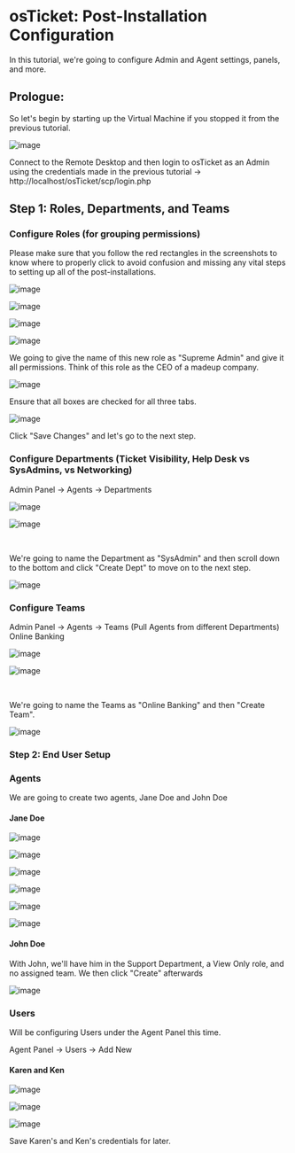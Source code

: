 # osTicket: Post-Installation Configuration

In this tutorial, we're going to configure Admin and Agent settings, panels, and more.

<h2>Prologue:</h2> 

So let's begin by starting up the Virtual Machine if you stopped it from the previous tutorial.

![image](https://github.com/user-attachments/assets/33f483c9-f11f-4aae-844c-625bbc852ac0)

Connect to the Remote Desktop and then login to osTicket as an Admin using the credentials made in the previous tutorial -> http://localhost/osTicket/scp/login.php

<h2>Step 1: Roles, Departments, and Teams</h2>

<h3>Configure Roles (for grouping permissions)</h3>

Please make sure that you follow the red rectangles in the screenshots to know where to properly click to avoid confusion and missing any vital steps to setting up all of the post-installations. 

![image](https://github.com/user-attachments/assets/9989aabe-18ee-4f7c-85c5-0784dbbc9b3c)

![image](https://github.com/user-attachments/assets/ff18270a-a55b-4ce5-8cb2-db8ee35f572b)

![image](https://github.com/user-attachments/assets/85dbd045-e8fa-43fa-872d-1615a41f2243)

![image](https://github.com/user-attachments/assets/787e894f-e5d5-40e7-9973-0fdbe9424c29)

We going to give the name of this new role as "Supreme Admin" and give it all permissions. Think of this role as the CEO of a madeup company.

![image](https://github.com/user-attachments/assets/ee713c05-83a9-441b-90e2-b2341a74db16)

Ensure that all boxes are checked for all three tabs.

![image](https://github.com/user-attachments/assets/c0098bce-b84e-4c98-ad6e-94cd527ce92a)


Click "Save Changes" and let's go to the next step.

<h3>Configure Departments (Ticket Visibility, Help Desk vs SysAdmins, vs Networking)</h3>

Admin Panel -> Agents -> Departments

![image](https://github.com/user-attachments/assets/2b433e56-0e6f-4f61-952d-895e55282d9c)

![image](https://github.com/user-attachments/assets/9219447d-0def-43fc-aae6-63e16816de7c)


<br>


We're going to name the Department as "SysAdmin" and then scroll down to the bottom and click "Create Dept" to move on to the next step.

![image](https://github.com/user-attachments/assets/b6558f41-c9ba-4b11-9bf8-a57537e899bd)


<h3>Configure Teams</h3>


Admin Panel -> Agents -> Teams (Pull Agents from different Departments)
Online Banking

![image](https://github.com/user-attachments/assets/54edb94e-f49f-46d8-98ec-e78700f7e985)

![image](https://github.com/user-attachments/assets/1be6ebf7-e292-432c-8347-28ef7453b0cb)

<br>


We're going to name the Teams as "Online Banking" and then "Create Team".

![image](https://github.com/user-attachments/assets/a77749b8-d75a-4109-9575-cbc76e735a11)

<h3>Step 2: End User Setup</h3>

<h3>Agents</h3>

We are going to create two agents, Jane Doe and John Doe

<h4>Jane Doe</h4>

![image](https://github.com/user-attachments/assets/04ce4951-1ed7-4322-a835-b92a80be6f05)

![image](https://github.com/user-attachments/assets/3f38a8ee-121a-4435-a02d-f225c9708c9f)

![image](https://github.com/user-attachments/assets/cfd33bf5-3752-430f-b76f-9fc676c82c4e)

![image](https://github.com/user-attachments/assets/e5904852-e336-44be-8c87-48179cf0aa92)

![image](https://github.com/user-attachments/assets/24cb3ac3-7161-4113-a302-f47f36bbdc46)

![image](https://github.com/user-attachments/assets/2c0800ca-4567-40cd-996a-57c769d20710)



<h4>John Doe</h4>

With John, we'll have him in the Support Department, a View Only role, and no assigned team. We then click "Create" afterwards

![image](https://github.com/user-attachments/assets/067fe281-950c-4432-a3dd-24cb8dfd2ea0)


<h3>Users</h3>
Will be configuring Users under the Agent Panel this time.

Agent Panel -> Users -> Add New

<h4>Karen and Ken</h4>

![image](https://github.com/user-attachments/assets/830b71b1-58bc-4b32-8246-1cdaff32a3ba)

![image](https://github.com/user-attachments/assets/75389b9a-5d64-466f-b2ee-14b76a80f428)

![image](https://github.com/user-attachments/assets/cb7a1765-f5ad-412d-986f-55ee7c907769)

Save Karen's and Ken's credentials for later.
